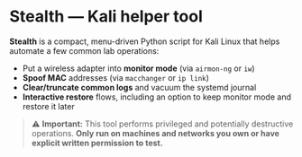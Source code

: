 # Stealth — Kali helper tool

**Stealth** is a compact, menu-driven Python script for Kali Linux that helps automate a few common lab operations:

- Put a wireless adapter into **monitor mode** (via `airmon-ng` or `iw`)
- **Spoof MAC** addresses (via `macchanger` or `ip link`)
- **Clear/truncate common logs** and vacuum the systemd journal
- **Interactive restore** flows, including an option to keep monitor mode and restore it later

> ⚠️ **Important:** This tool performs privileged and potentially destructive operations. **Only run on machines and networks you own or have explicit written permission to test.**
